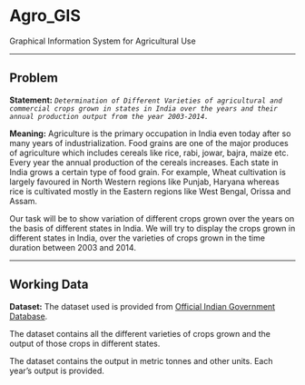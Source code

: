 # Agro_GIS
Graphical Information System for Agricultural Use

---
## Problem
**Statement:**
_`Determination of Different Varieties of agricultural and commercial crops grown in states in India
over the years and their annual production output from the year 2003-2014.`_

**Meaning:**
Agriculture is the primary occupation in India even today after so many years of industrialization. 
Food grains are one of the major produces of agriculture which includes cereals like rice, rabi,
jowar, bajra, maize etc. Every year the annual production of the cereals increases. Each state in
India grows a certain type of food grain. For example, Wheat cultivation is largely favoured in North
Western regions like Punjab, Haryana whereas rice is cultivated mostly in the Eastern regions like
West Bengal, Orissa and Assam.

Our task will be to show variation of different crops grown over the years on the basis of different
states in India. We will try to display the crops grown in different states in India, over the
varieties of crops grown in the time duration between 2003 and 2014.

---
## Working Data
**Dataset:**
The dataset used is provided from [Official Indian Government Database](https://data.gov.in).

The dataset contains all the different varieties of crops grown and the output of those crops in
different states.

The dataset contains the output in metric tonnes and other units. Each year’s output is provided.
